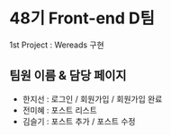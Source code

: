 # 48기 Front-end D팀

1st Project : Wereads 구현

## 팀원 이름 & 담당 페이지

- 한지선 : 로그인 / 회원가입 / 회원가입 완료
- 전미혜 : 포스트 리스트
- 김슬기 : 포스트 추가 / 포스트 수정
